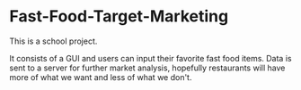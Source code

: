 # Fast-Food-Target-Marketing
This is a school project.

It consists of a GUI and users can input their favorite fast food items. 
Data is sent to a server for further market analysis, hopefully restaurants will have more of what we want and less of what we don't.

